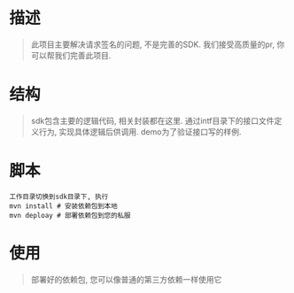 # 描述
> 此项目主要解决请求签名的问题, 不是完善的SDK. 我们接受高质量的pr, 你可以帮我们完善此项目.

# 结构
> sdk包含主要的逻辑代码, 相关封装都在这里. 通过intf目录下的接口文件定义行为, 实现具体逻辑后供调用. demo为了验证接口写的样例.

# 脚本
```
工作目录切换到sdk目录下, 执行
mvn install # 安装依赖包到本地
mvn deploay # 部署依赖包到您的私服
``` 

# 使用
> 部署好的依赖包, 您可以像普通的第三方依赖一样使用它
